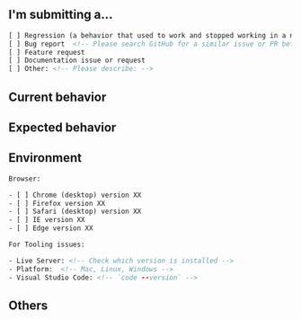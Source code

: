 <!--
PLEASE HELP US PROCESS GITHUB ISSUES FASTER BY PROVIDING THE FOLLOWING INFORMATION.
ISSUES MISSING IMPORTANT INFORMATION MAY BE CLOSED WITHOUT INVESTIGATION.
-->

## I'm submitting a...

<!-- Check one of the following options with "x" -->

```html
[ ] Regression (a behavior that used to work and stopped working in a new release)
[ ] Bug report  <!-- Please search GitHub for a similar issue or PR before submitting -->
[ ] Feature request
[ ] Documentation issue or request
[ ] Other: <!-- Please describe: -->
```

## Current behavior

<!-- Describe how the issue manifests. -->

## Expected behavior

<!-- Describe what the desired behavior would be. -->

## Environment

```html
Browser:

- [ ] Chrome (desktop) version XX
- [ ] Firefox version XX
- [ ] Safari (desktop) version XX
- [ ] IE version XX
- [ ] Edge version XX

For Tooling issues:

- Live Server: <!-- Check which version is installed --> 
- Platform:  <!-- Mac, Linux, Windows -->
- Visual Studio Code: <!-- `code --version` -->
```

## Others

<!-- Anything else ... -->